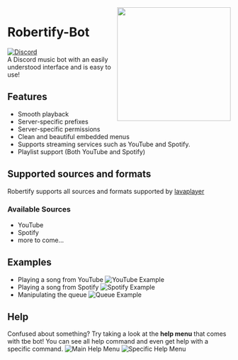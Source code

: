 <img align="right" src="https://i.imgur.com/HkAHWq5.png" height="256" width="256">

# Robertify-Bot
[![Discord](https://discordapp.com/api/guilds/304828928223084546/widget.png)](https://discord.gg/2qcgtCXSQ5) <br>
A Discord music bot with an easily understood interface and is easy to use!

## Features
- Smooth playback
- Server-specific prefixes
- Server-specific permissions
- Clean and beautiful embedded menus
- Supports streaming services such as YouTube and Spotify.
- Playlist support (Both YouTube and Spotify)

## Supported sources and formats
Robertify supports all sources and formats supported by [lavaplayer](https://github.com/sedmelluq/lavaplayer#supported-formats)
### Available Sources
- YouTube
- Spotify
- more to come...

## Examples
- Playing a song from YouTube
![YouTube Example](https://i.imgur.com/27lnaYZ.gif)
- Playing a song from Spotify
![Spotify Example](https://i.imgur.com/vxhvN79.gif)
- Manipulating the queue
![Queue Example](https://i.imgur.com/1PWkKef.gif)

## Help
Confused about something? Try taking a look at the **help menu** that comes with tbe bot! You can see all help command and even get help with a specific command.
![Main Help Menu](https://i.imgur.com/zyMS43y.png)
![Specific Help Menu](https://i.imgur.com/X4575hL.png)